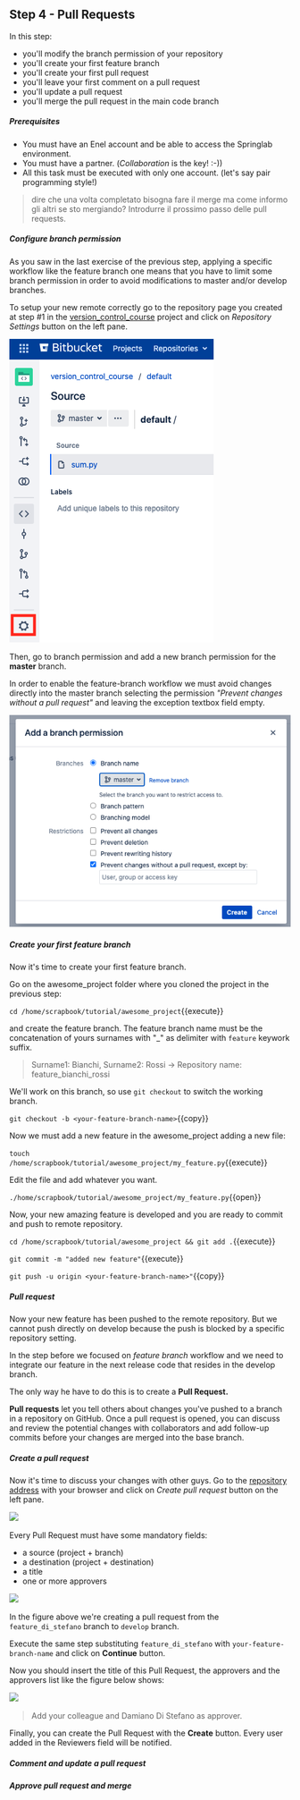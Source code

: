 ## Step 4 - Pull Requests
In this step:
* you'll modify the branch permission of your repository
* you'll create your first feature branch
* you'll create your first pull request
* you'll leave your first comment on a pull request
* you'll update a pull request
* you'll merge the pull request in the main code branch

##### Prerequisites
* You must have an Enel account and be able to access the Springlab environment.
* You must have a partner. (*Collaboration* is the key! :-))
* All this task must be executed with only one account. (let's say pair programming style!)

> dire che una volta completato bisogna fare il merge ma come informo gli altri se sto mergiando? Introdurre il prossimo passo delle pull requests.

##### Configure branch permission
As you saw in the last exercise of the previous step, applying a specific workflow like the feature branch one means that you have to limit some branch permission in order to avoid modifications to master and/or develop branches.

To setup your new remote correctly go to the repository page you created at step #1 in the [version_control_course](https://bitbucket.springlab.enel.com/projects/ITDSVER) project and click on *Repository Settings* button on the left pane.

![](./assets/repository_setting_button.png)

Then, go to branch permission and add a new branch permission for the **master** branch.

In order to enable the feature-branch workflow we must avoid changes directly into the master branch selecting the permission *"Prevent changes without a pull request"* and leaving the exception textbox field empty.

![](./assets/add_branch_permission.png)

##### Create your first feature branch

Now it's time to create your first feature branch.

Go on the awesome_project folder where you cloned the project in the previous step:

```cd /home/scrapbook/tutorial/awesome_project```{{execute}}

and create the feature branch. The feature branch name must be the concatenation of yours surnames with "_" as delimiter with `feature` keywork suffix.

> Surname1: Bianchi, Surname2: Rossi -> Repository name: feature_bianchi_rossi

We'll work on this branch, so use `git checkout` to switch the working branch.

```git checkout -b <your-feature-branch-name>```{{copy}}

Now we must add a new feature in the awesome_project adding a new file:

```touch /home/scrapbook/tutorial/awesome_project/my_feature.py```{{execute}}

Edit the file and add whatever you want.

`./home/scrapbook/tutorial/awesome_project/my_feature.py`{{open}}

Now, your new amazing feature is developed and you are ready to commit and push to remote repository.

```cd /home/scrapbook/tutorial/awesome_project && git add .```{{execute}}

```git commit -m "added new feature"```{{execute}}

```git push -u origin <your-feature-branch-name>"```{{copy}}

##### Pull request

Now your new feature has been pushed to the remote repository. But we cannot push directly on develop because the push is blocked by a specific repository setting. 

In the step before we focused on *feature branch* workflow and we need to integrate our feature in the next release code that resides in the develop branch.

The only way he have to do this is to create a **Pull Request.**

**Pull requests** let you tell others about changes you've pushed to a branch in a repository on GitHub. Once a pull request is opened, you can discuss and review the potential changes with collaborators and add follow-up commits before your changes are merged into the base branch.

##### Create a pull request

Now it's time to discuss your changes with other guys. 
Go to the [repository address](https://bitbucket.springlab.enel.com/projects/ITDSVER/repos/awesome_project/browse) with your browser and click on *Create pull request* button on the left pane.

![](./assets/create_pull_request_button.png)

Every Pull Request must have some mandatory fields:

* a source (project + branch)
* a destination (project + destination)
* a title
* one or more approvers

![](./assets/create_pull_request_step_1.png)


In the figure above we're creating a pull request from the `feature_di_stefano` branch to `develop` branch.

Execute the same step substituting `feature_di_stefano` with `your-feature-branch-name` and click on **Continue** button.

Now you should insert the title of this Pull Request, the approvers and the approvers list like the figure below shows:

![](./assets/create_pull_request_step_2.png)

> Add your colleague and Damiano Di Stefano as approver.

Finally, you can create the Pull Request with the **Create** button.
Every user added in the Reviewers field will be notified.

##### Comment and update a pull request

##### Approve pull request and merge